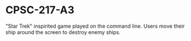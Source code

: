 # CPSC-217-A3
"Star Trek" inspirited game played on the command line. Users move their ship around the screen to destroy enemy ships.
